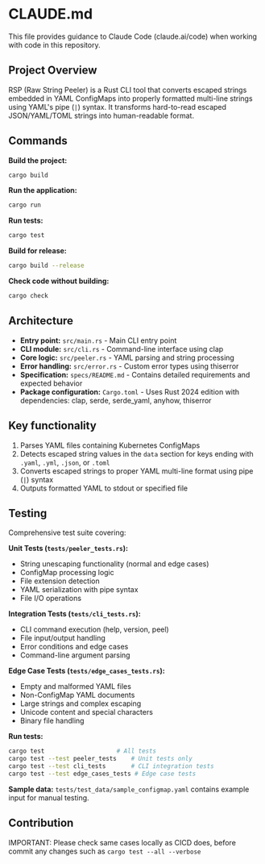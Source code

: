 # CLAUDE.md

This file provides guidance to Claude Code (claude.ai/code) when working with code in this repository.

## Project Overview

RSP (Raw String Peeler) is a Rust CLI tool that converts escaped strings embedded in YAML ConfigMaps into properly formatted multi-line strings using YAML's pipe (`|`) syntax. It transforms hard-to-read escaped JSON/YAML/TOML strings into human-readable format.

## Commands

**Build the project:**
```bash
cargo build
```

**Run the application:**
```bash
cargo run
```

**Run tests:**
```bash
cargo test
```

**Build for release:**
```bash
cargo build --release
```

**Check code without building:**
```bash
cargo check
```

## Architecture

- **Entry point:** `src/main.rs` - Main CLI entry point
- **CLI module:** `src/cli.rs` - Command-line interface using clap
- **Core logic:** `src/peeler.rs` - YAML parsing and string processing
- **Error handling:** `src/error.rs` - Custom error types using thiserror
- **Specification:** `specs/README.md` - Contains detailed requirements and expected behavior
- **Package configuration:** `Cargo.toml` - Uses Rust 2024 edition with dependencies: clap, serde, serde_yaml, anyhow, thiserror

## Key functionality

1. Parses YAML files containing Kubernetes ConfigMaps
2. Detects escaped string values in the `data` section for keys ending with `.yaml`, `.yml`, `.json`, or `.toml`
3. Converts escaped strings to proper YAML multi-line format using pipe (`|`) syntax
4. Outputs formatted YAML to stdout or specified file

## Testing

Comprehensive test suite covering:

**Unit Tests (`tests/peeler_tests.rs`):**
- String unescaping functionality (normal and edge cases)
- ConfigMap processing logic
- File extension detection
- YAML serialization with pipe syntax
- File I/O operations

**Integration Tests (`tests/cli_tests.rs`):**
- CLI command execution (help, version, peel)
- File input/output handling
- Error conditions and edge cases
- Command-line argument parsing

**Edge Case Tests (`tests/edge_cases_tests.rs`):**
- Empty and malformed YAML files
- Non-ConfigMap YAML documents
- Large strings and complex escaping
- Unicode content and special characters
- Binary file handling

**Run tests:**
```bash
cargo test                    # All tests
cargo test --test peeler_tests    # Unit tests only
cargo test --test cli_tests       # CLI integration tests
cargo test --test edge_cases_tests # Edge case tests
```

**Sample data:** `tests/test_data/sample_configmap.yaml` contains example input for manual testing.

## Contribution

IMPORTANT: Please check same cases locally as CICD does, before commit any changes such as `cargo test --all --verbose`
